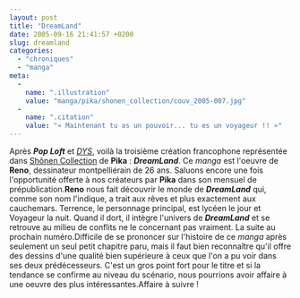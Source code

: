 ```yaml
---
layout: post
title: "DreamLand"
date: 2005-09-16 21:41:57 +0200
slug: dreamland
categories:
  - "chroniques"
  - "manga"
meta:
  -
    name: ".illustration"
    value: "manga/pika/shonen_collection/couv_2005-007.jpg"
  -
    name: ".citation"
    value: "« Maintenant tu as un pouvoir... tu es un voyageur !! »"
---
```


Après **_Pop Loft_** et [_DYS_](http://www.mangaleera.com/index.php/dys), voilà la troisième création francophone représentée dans [Shônen Collection](http://www.pika.fr/shonen_index.php) de **Pika** : **_DreamLand_**. Ce _manga_ est l'oeuvre de **Reno**, dessinateur montpelliérain de 26 ans. Saluons encore une fois l'opportunité offerte à nos créateurs par **Pika** dans son mensuel de prépublication.**Reno** nous fait découvrir le monde de **_DreamLand_** qui, comme son nom l'indique, a trait aux rêves et plus exactement aux cauchemars. Terrence, le personnage principal, est lycéen le jour et Voyageur la nuit. Quand il dort, il intègre l'univers de **_DreamLand_** et se retrouve au milieu de conflits ne le concernant pas vraiment. La suite au prochain numéro.Difficile de se prononcer sur l'histoire de ce _manga_ après seulement un seul petit chapitre paru, mais il faut bien reconnaître qu'il offre des dessins d'une qualité bien supérieure à ceux que l'on a pu voir dans ses deux prédécesseurs. C'est un gros point fort pour le titre et si la tendance se confirme au niveau du scénario, nous pourrions avoir affaire à une oeuvre des plus intéressantes.Affaire à suivre !